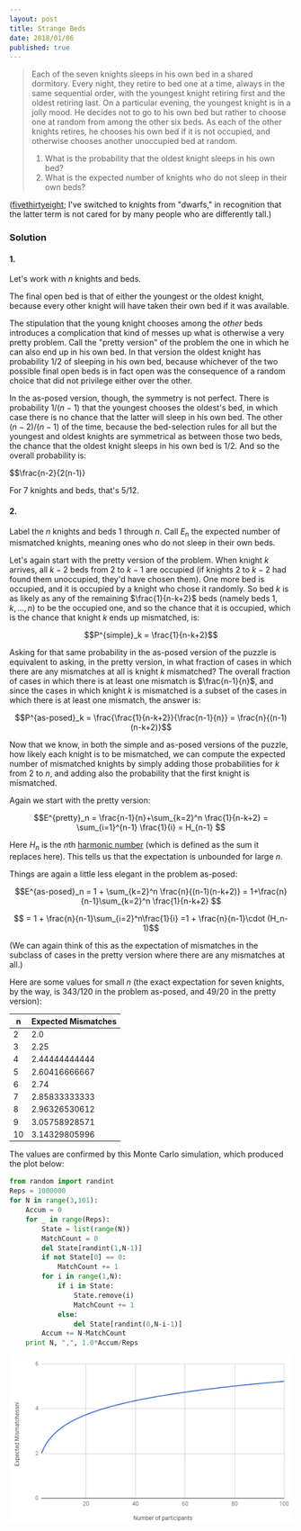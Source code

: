 ```yaml
---
layout: post
title: Strange Beds
date: 2018/01/06
published: true
---
```


>Each of the seven knights sleeps in his own bed in a shared dormitory. Every night, they retire to bed one at a time, always in the same sequential order, with the youngest knight retiring first and the oldest retiring last. On a particular evening, the youngest knight is in a jolly mood. He decides not to go to his own bed but rather to choose one at random from among the other six beds. As each of the other knights retires, he chooses his own bed if it is not occupied, and otherwise chooses another unoccupied bed at random.
>
>1. What is the probability that the oldest knight sleeps in his own bed?
>2. What is the expected number of knights who do not sleep in their own beds?

<!--more-->

([fivethirtyeight](https://fivethirtyeight.com/features/where-will-the-seven-dwarfs-sleep-tonight/); I've switched to knights from "dwarfs," in recognition that the latter term is not cared for by many people who are differently tall.)

### Solution

#### 1.

Let's work with $n$ knights and beds.

The final open bed is that of either the youngest or the oldest knight, because every other knight will have taken their own bed if it was available.

The stipulation that the young knight chooses among the _other_ beds introduces a complication that kind of messes up what is otherwise a very pretty problem. Call the "pretty version" of the problem the one in which he can also end up in his own bed. In that version the oldest knight has probability $1/2$ of sleeping in his own bed, because whichever of the two possible final open beds is in fact open was the consequence of a random choice that did not privilege either over the other.

In the as-posed version, though, the symmetry is not perfect. There is probability $1/(n-1)$ that the youngest chooses the oldest's bed, in which case there is no chance that the latter will sleep in his own bed. The other $(n-2)/(n-1)$ of the time, because the bed-selection rules for all but the youngest and oldest knights are symmetrical as between those two beds, the chance that the oldest knight sleeps in his own bed is $1/2$. And so the overall probability is:

$$\frac{n-2}{2(n-1)}

For $7$ knights and beds, that's $5/12$.

#### 2.

Label the $n$ knights and beds $1$ through $n$. Call $E_n$ the expected number of mismatched knights, meaning ones who do not sleep in their own beds. 

Let's again start with the pretty version of the problem. When knight $k$ arrives, all $k-2$ beds from $2$ to $k-1$ are occupied (if knights $2$ to $k-2$ had found them unoccupied, they'd have chosen them). One more bed is occupied, and it is occupied by a knight who chose it randomly. So bed $k$ is as likely as any of the remaining $\frac{1}{n-k+2}$ beds (namely beds $1,k,\ldots,n$) to be the occupied one, and so the chance that it is occupied, which is the chance that knight $k$ ends up mismatched, is:

$$P^{simple}_k = \frac{1}{n-k+2}$$

Asking for that same probability in the as-posed version of the puzzle is equivalent to asking, in the pretty version, in what fraction of cases in which there are any mismatches at all is knight $k$ mismatched? The overall fraction of cases in which there is at least one mismatch is $\frac{n-1}{n}$, and since the cases in which knight $k$ is mismatched is a subset of the cases in which there is at least one mismatch, the answer is:

$$P^{as-posed}_k = \frac{\frac{1}{n-k+2}}{\frac{n-1}{n}}
= \frac{n}{(n-1)(n-k+2)}$$

Now that we know, in both the simple and as-posed versions of the puzzle, how likely each knight is to be mismatched, we can compute the expected number of mismatched knights by simply adding those probabilities for $k$ from $2$ to $n$, and adding also the probability that the first knight is mismatched.

Again we start with the pretty version:

$$E^{pretty}_n = \frac{n-1}{n}+\sum_{k=2}^n \frac{1}{n-k+2} 
= \sum_{i=1}^{n-1} \frac{1}{i} = H_{n-1}
$$

Here $H_n$ is the $n$th [harmonic number](http://mathworld.wolfram.com/HarmonicSeries.html) (which is defined as the sum it replaces here). This tells us that the expectation is unbounded for large $n$.

Things are again a little less elegant in the problem as-posed:

$$E^{as-posed}_n = 1 + \sum_{k=2}^n \frac{n}{(n-1)(n-k+2)} 
= 1+\frac{n}{n-1}\sum_{k=2}^n \frac{1}{n-k+2}
$$

$$ = 1 + \frac{n}{n-1}\sum_{i=2}^n\frac{1}{i}
=1 + \frac{n}{n-1}\cdot (H_n-1)$$

(We can again think of this as the expectation of mismatches in the subclass of cases in the pretty version where there are any mismatches at all.)

Here are some values for small $n$ (the exact expectation for seven knights, by the way, is $343/120$ in the problem as-posed, and $49/20$ in the pretty version):

n | Expected Mismatches 
--- |:---
2 | 2.0
3 | 2.25
4 | 2.44444444444
5 | 2.60416666667
6 | 2.74
7 | 2.85833333333
8 | 2.96326530612
9 | 3.05758928571
10 | 3.14329805996

The values are confirmed by this Monte Carlo simulation, which produced the plot below:

```python
from random import randint
Reps = 1000000
for N in range(3,101):
	Accum = 0
	for _ in range(Reps):
		State = list(range(N))
		MatchCount = 0
		del State[randint(1,N-1)]
		if not State[0] == 0:
			MatchCount += 1
		for i in range(1,N):
			if i in State:
				State.remove(i)
				MatchCount += 1
			else:
				del State[randint(0,N-i-1)]
		Accum += N-MatchCount
	print N, ",", 1.0*Accum/Reps
```

![Graph of expectation versus n.](/img/ExpectedMismatches.png)

<br>

